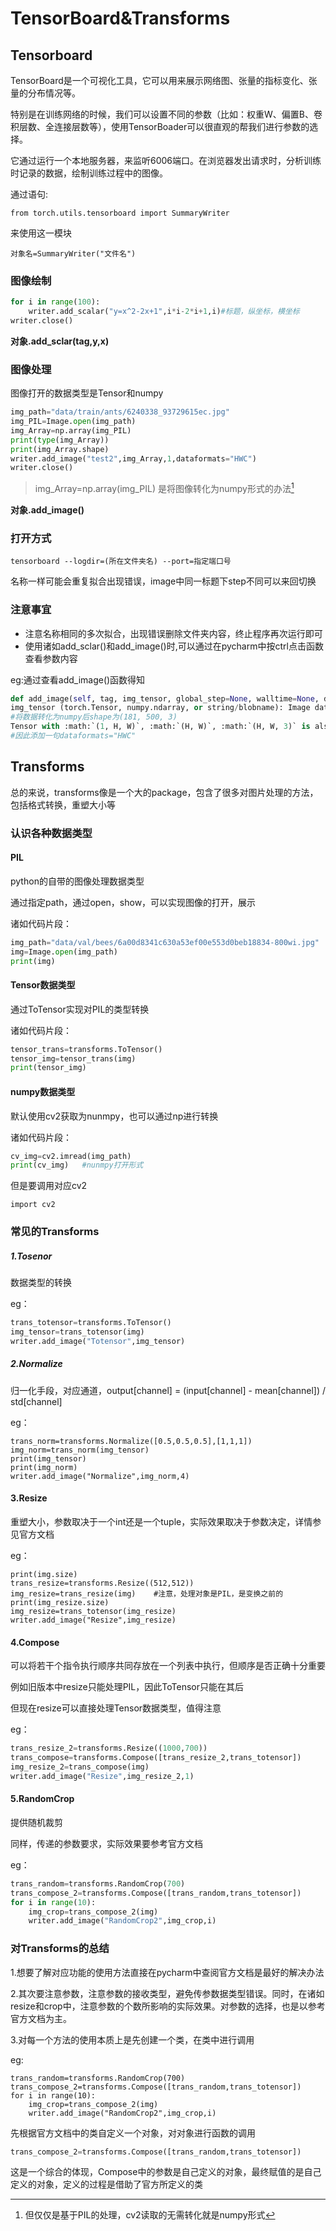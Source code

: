 # TensorBoard&Transforms
## Tensorboard
TensorBoard是一个可视化工具，它可以用来展示网络图、张量的指标变化、张量的分布情况等。

特别是在训练网络的时候，我们可以设置不同的参数（比如：权重W、偏置B、卷积层数、全连接层数等），使用TensorBoader可以很直观的帮我们进行参数的选择。

它通过运行一个本地服务器，来监听6006端口。在浏览器发出请求时，分析训练时记录的数据，绘制训练过程中的图像。

通过语句:

```from torch.utils.tensorboard import SummaryWriter```

来使用这一模块

```对象名=SummaryWriter("文件名")```
### 图像绘制
```python
for i in range(100):
    writer.add_scalar("y=x^2-2x+1",i*i-2*i+1,i)#标题，纵坐标，横坐标
writer.close()
```

**对象.add_sclar(tag,y,x)**

### 图像处理
图像打开的数据类型是Tensor和numpy
```python
img_path="data/train/ants/6240338_93729615ec.jpg"
img_PIL=Image.open(img_path)
img_Array=np.array(img_PIL)
print(type(img_Array))
print(img_Array.shape)
writer.add_image("test2",img_Array,1,dataformats="HWC")
writer.close()
```
>img_Array=np.array(img_PIL) 是将图像转化为numpy形式的办法[^注释]
[^注释]:但仅仅是基于PIL的处理，cv2读取的无需转化就是numpy形式

**对象.add_image()**
### 打开方式
```
tensorboard --logdir=(所在文件夹名) --port=指定端口号
```

名称一样可能会重复拟合出现错误，image中同一标题下step不同可以来回切换

### 注意事宜
- 注意名称相同的多次拟合，出现错误删除文件夹内容，终止程序再次运行即可
- 使用诸如add_sclar()和add_image()时,可以通过在pycharm中按ctrl点击函数查看参数内容

 eg:通过查看add_image()函数得知

```python
def add_image(self, tag, img_tensor, global_step=None, walltime=None, dataformats="CHW")
img_tensor (torch.Tensor, numpy.ndarray, or string/blobname): Image data
#将数据转化为numpy后shape为(181, 500, 3)
Tensor with :math:`(1, H, W)`, :math:`(H, W)`, :math:`(H, W, 3)` is also suitable as long as corresponding ``dataformats`` argument is passed, e.g. ``CHW``, ``HWC``, ``HW``.
#因此添加一句dataformats="HWC"
```

## Transforms
总的来说，transforms像是一个大的package，包含了很多对图片处理的方法，包括格式转换，重塑大小等
### 认识各种数据类型
#### PIL
python的自带的图像处理数据类型

通过指定path，通过open，show，可以实现图像的打开，展示

诸如代码片段：

```python
img_path="data/val/bees/6a00d8341c630a53ef00e553d0beb18834-800wi.jpg"
img=Image.open(img_path)
print(img)
```
#### Tensor数据类型
通过ToTensor实现对PIL的类型转换

诸如代码片段：

```python
tensor_trans=transforms.ToTensor()
tensor_img=tensor_trans(img)
print(tensor_img)
```
#### numpy数据类型
默认使用cv2获取为nunmpy，也可以通过np进行转换

诸如代码片段：

```python
cv_img=cv2.imread(img_path)
print(cv_img)   #nunmpy打开形式
```

但是要调用对应cv2

```import cv2```

### 常见的Transforms
##### 1.Tosenor
数据类型的转换

eg：
```python
trans_totensor=transforms.ToTensor()
img_tensor=trans_totensor(img)
writer.add_image("Totensor",img_tensor)
```
##### 2.Normalize
归一化手段，对应通道，output[channel] = (input[channel] - mean[channel]) / std[channel]

eg：
```pyhton
trans_norm=transforms.Normalize([0.5,0.5,0.5],[1,1,1])
img_norm=trans_norm(img_tensor)
print(img_tensor)
print(img_norm)
writer.add_image("Normalize",img_norm,4)
```

#### 3.Resize
重塑大小，参数取决于一个int还是一个tuple，实际效果取决于参数决定，详情参见官方文档

eg：

```pyhton
print(img.size)
trans_resize=transforms.Resize((512,512))
img_resize=trans_resize(img)    #注意，处理对象是PIL，是变换之前的
print(img_resize.size)
img_resize=trans_totensor(img_resize)
writer.add_image("Resize",img_resize)
```

#### 4.Compose
可以将若干个指令执行顺序共同存放在一个列表中执行，但顺序是否正确十分重要

例如旧版本中resize只能处理PIL，因此ToTensor只能在其后

但现在resize可以直接处理Tensor数据类型，值得注意

eg：
```python
trans_resize_2=transforms.Resize((1000,700))
trans_compose=transforms.Compose([trans_resize_2,trans_totensor])
img_resize_2=trans_compose(img)
writer.add_image("Resize",img_resize_2,1)
```

#### 5.RandomCrop
提供随机裁剪

同样，传递的参数要求，实际效果要参考官方文档

eg：
```python
trans_random=transforms.RandomCrop(700)
trans_compose_2=transforms.Compose([trans_random,trans_totensor])
for i in range(10):
    img_crop=trans_compose_2(img)
    writer.add_image("RandomCrop2",img_crop,i)
```

### 对Transforms的总结
1.想要了解对应功能的使用方法直接在pycharm中查阅官方文档是最好的解决办法

2.其次要注意参数，注意参数的接收类型，避免传参数据类型错误。同时，在诸如resize和crop中，注意参数的个数所影响的实际效果。对参数的选择，也是以参考官方文档为主。

3.对每一个方法的使用本质上是先创建一个类，在类中进行调用

eg:
```pyhton
trans_random=transforms.RandomCrop(700)
trans_compose_2=transforms.Compose([trans_random,trans_totensor])
for i in range(10):
    img_crop=trans_compose_2(img)
    writer.add_image("RandomCrop2",img_crop,i)
```

先根据官方文档中的类自定义一个对象，对对象进行函数的调用


```python
trans_compose_2=transforms.Compose([trans_random,trans_totensor])
```

这是一个综合的体现，Compose中的参数是自己定义的对象，最终赋值的是自己定义的对象，定义的过程是借助了官方所定义的类



